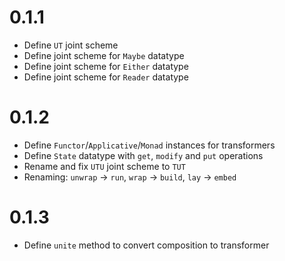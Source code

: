 # 0.1.1
* Define `UT` joint scheme
* Define joint scheme for `Maybe` datatype
* Define joint scheme for `Either` datatype
* Define joint scheme for `Reader` datatype

# 0.1.2
* Define `Functor`/`Applicative`/`Monad` instances for transformers
* Define `State` datatype with `get`, `modify` and `put` operations
* Rename and fix `UTU` joint scheme to `TUT`
* Renaming: `unwrap` -> `run`, `wrap` -> `build`, `lay` -> `embed`

# 0.1.3
* Define `unite` method to convert composition to transformer
